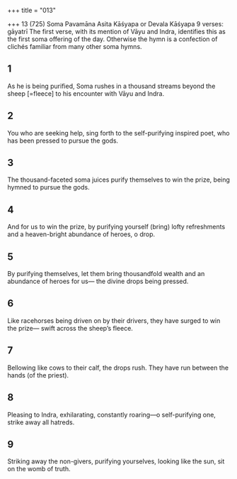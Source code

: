 +++
title = "013"

+++
13 (725) Soma Pavamāna
Asita Kāśyapa or Devala Kāśyapa
9 verses: gāyatrī
The first verse, with its mention of Vāyu and Indra, identifies this as the first soma offering of the day. Otherwise the hymn is a confection of clichés familiar from  many other soma hymns.
## 1
As he is being purified, Soma rushes in a thousand streams beyond the  sheep [=fleece]
to his encounter with Vāyu and Indra.
## 2
You who are seeking help, sing forth to the self-purifying inspired poet, who has been pressed to pursue the gods.
## 3
The thousand-faceted soma juices purify themselves to win the prize, being hymned to pursue the gods.
## 4
And for us to win the prize, by purifying yourself (bring) lofty
refreshments
and a heaven-bright abundance of heroes, o drop.
## 5
By purifying themselves, let them bring thousandfold wealth and an  abundance of heroes for us—
the divine drops being pressed.
## 6
Like racehorses being driven on by their drivers, they have surged to win  the prize—
swift across the sheep’s fleece.
## 7
Bellowing like cows to their calf, the drops rush.
They have run between the hands (of the priest).
## 8
Pleasing to Indra, exhilarating, constantly roaring—o self-purifying one, strike away all hatreds.
## 9
Striking away the non-givers, purifying yourselves, looking like the sun, sit on the womb of truth.